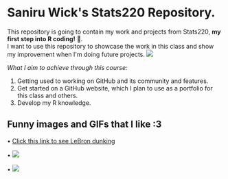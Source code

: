 # Saniru Wick's Stats220 Repository.

This repository is going to contain my work and projects from Stats220, **my first step into R coding!** 🙌.  
I want to use this repository to showcase the work in this class and show my improvement when I'm doing future projects.
![](https://i.kym-cdn.com/photos/images/newsfeed/002/735/522/374.gif)


*What I aim to achieve through this course:*
  1. Getting used to working on GitHub and its community and features.
  2. Get started on a GitHub website, which I plan to use as a portfolio for this class and others.
  3. Develop my R knowledge.


## Funny images  and GIFs that I like :3
• [Click this link to see LeBron dunking](https://youtu.be/xKdMUAr6_vQ?feature=shared)

• ![](https://media2.giphy.com/media/R3S6MfUoKvBVS/giphy.gif?cid=6c09b952py8yk76duzb7yx3pw8ijt0c0bt82exwskcrqj6iy&ep=v1_internal_gif_by_id&rid=giphy.gif&ct=g)

•  ![](https://i.imgur.com/vENlm7J.jpg)

